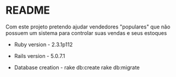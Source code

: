 # README

Com este projeto pretendo ajudar vendedores "populares" que não possuem um sistema para controlar suas vendas e seus estoques

* Ruby version - 
2.3.1p112

* Rails version - 
5.0.7.1

* Database creation - 
rake db:create
rake db:migrate

